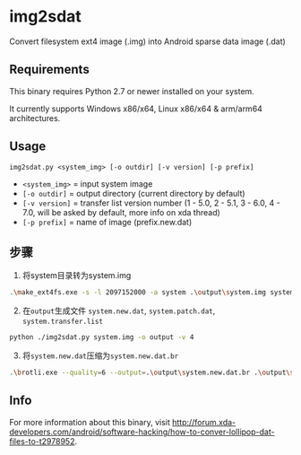 # img2sdat
Convert filesystem ext4 image (.img) into Android sparse data image (.dat)

## Requirements
This binary requires Python 2.7 or newer installed on your system.

It currently supports Windows x86/x64, Linux x86/x64 & arm/arm64 architectures.



## Usage
```
img2sdat.py <system_img> [-o outdir] [-v version] [-p prefix]
```
- `<system_img>` = input system image
- `[-o outdir]` = output directory (current directory by default)
- `[-v version]` = transfer list version number (1 - 5.0, 2 - 5.1, 3 - 6.0, 4 - 7.0, will be asked by default, more info on xda thread)
- `[-p prefix]` = name of image (prefix.new.dat)


## 步骤
1. 将system目录转为system.img

```bash
.\make_ext4fs.exe -s -l 2097152000 -a system .\output\system.img system
```

2. 在`output`生成文件 `system.new.dat`, `system.patch.dat`, `system.transfer.list`

```bash
python ./img2sdat.py system.img -o output -v 4
```

3. 将`system.new.dat`压缩为`system.new.dat.br`
```bash
.\brotli.exe --quality=6 --output=.\output\system.new.dat.br .\output\system.new.dat
```


## Info
For more information about this binary, visit http://forum.xda-developers.com/android/software-hacking/how-to-conver-lollipop-dat-files-to-t2978952.
